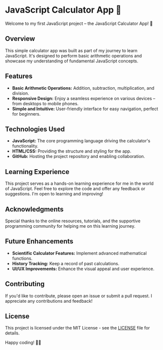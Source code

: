 # JavaScript Calculator App 🧮

Welcome to my first JavaScript project – the JavaScript Calculator App! 🚀

## Overview

This simple calculator app was built as part of my journey to learn JavaScript. It's designed to perform basic arithmetic operations and showcase my understanding of fundamental JavaScript concepts.

## Features

- **Basic Arithmetic Operations:** Addition, subtraction, multiplication, and division.
- **Responsive Design:** Enjoy a seamless experience on various devices – from desktops to mobile phones.
- **Simple and Intuitive:** User-friendly interface for easy navigation, perfect for beginners.

## Technologies Used

- **JavaScript:** The core programming language driving the calculator's functionality.
- **HTML/CSS:** Providing the structure and styling for the app.
- **GitHub:** Hosting the project repository and enabling collaboration.

## Learning Experience

This project serves as a hands-on learning experience for me in the world of JavaScript. Feel free to explore the code and offer any feedback or suggestions. I'm open to learning and improving!

## Acknowledgments

Special thanks to the online resources, tutorials, and the supportive programming community for helping me on this learning journey.

## Future Enhancements

- **Scientific Calculator Features:** Implement advanced mathematical functions.
- **History Tracking:** Keep a record of past calculations.
- **UI/UX Improvements:** Enhance the visual appeal and user experience.

## Contributing

If you'd like to contribute, please open an issue or submit a pull request. I appreciate any contributions and feedback!

## License

This project is licensed under the MIT License - see the [LICENSE](LICENSE) file for details.

Happy coding! 🚀✨
